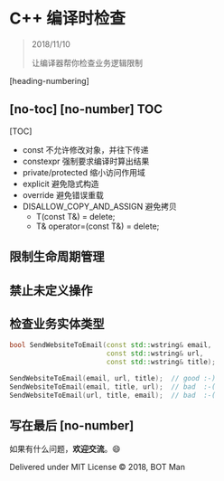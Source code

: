﻿# C++ 编译时检查

> 2018/11/10
>
> 让编译器帮你检查业务逻辑限制

[heading-numbering]

## [no-toc] [no-number] TOC

[TOC]

- const 不允许修改对象，并往下传递
- constexpr 强制要求编译时算出结果
- private/protected 缩小访问作用域
- explicit 避免隐式构造
- override 避免错误重载
- DISALLOW_COPY_AND_ASSIGN 避免拷贝
  - T(const T&) = delete;
  - T& operator=(const T&) = delete;

## 限制生命周期管理

## 禁止未定义操作

## 检查业务实体类型

``` cpp
bool SendWebsiteToEmail(const std::wstring& email,
                        const std::wstring& url,
                        const std::wstring& title);

SendWebsiteToEmail(email, url, title);  // good :-)
SendWebsiteToEmail(email, title, url);  // bad  :-(
SendWebsiteToEmail(url, title, email);  // bad  :-(
```

## 写在最后 [no-number]

如果有什么问题，**欢迎交流**。😄

Delivered under MIT License &copy; 2018, BOT Man
